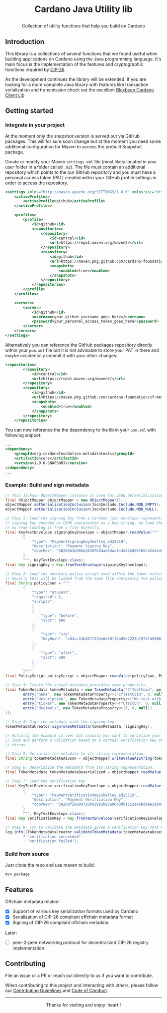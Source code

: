 # <p align="center">Cardano Java Utility lib</p>

<div align="center">
  <p>Collection of utility functions that help you build on Cardano</p>
</div>

## Introduction

This library is a collections of several functions that we found useful when building applications on Cardano using the Java programming language. It's main focus is the implementation of the features and cryptographic functions required by [CIP-26](https://github.com/cardano-foundation/CIPs/tree/master/CIP-0026).

As the development continues the library will be extended. If you are looking for a more complete Java library with features like transaction serialization and transmission check out the excellent [Bloxbean Cardano Client Lib](https://github.com/bloxbean/cardano-client-lib)

## Getting started

### Integrate in your project

At the moment only the snapshot version is served out via GitHub packages. This will for sure soon change but at the moment you need some additional configuration for Maven to access the prebuilt Snapshot package.

Create or modify your Maven `settings.xml` file (most likely located in your user folder in a folder called `.m2`). The file must contain an additional repository which points to the our GitHub repository and you must have a personal access token (PAT) created within your GitHub profile settings in order to access the repository.
```xml
<settings xmlns="http://maven.apache.org/SETTINGS/1.0.0" xmlns:xsi="http://www.w3.org/2001/XMLSchema-instance" xsi:schemaLocation="http://maven.apache.org/SETTINGS/1.0.0 https://maven.apache.org/xsd/settings-1.0.0.xsd">
    <activeProfiles>
        <activeProfile>github</activeProfile>
    </activeProfiles>

    <profiles>
        <profile>
            <id>github</id>
            <repositories>
                <repository>
                    <id>central</id>
                    <url>https://repo1.maven.org/maven2/</url>
                </repository>
                <repository>
                    <id>github</id>
                    <url>https://maven.pkg.github.com/cardano-foundation/cf-metadata-core</url>
                    <snapshots>
                        <enabled>true</enabled>
                    </snapshots>
                </repository>
            </repositories>
        </profile>
    </profiles>

    <servers>
        <server>
            <id>github</id>
            <username>your_github_username_goes_here</username>
            <password>your_personal_access_token_goes_here</password>
        </server>
    </servers>
</settings>
```

Alternatively you can reference the GitHub packages repository directly within your `pom.xml` file but it is not advisable to store your PAT in there and maybe accidentally commit it with your other changes:
```xml
<repositories>
        <repository>
            <id>central</id>
            <url>https://repo1.maven.org/maven2/</url>
        </repository>
        <repository>
            <id>github</id>
            <url>https://maven.pkg.github.com/cardano-foundation/cf-metadata-core</url>
            <snapshots>
                <enabled>true</enabled>
            </snapshots>
        </repository>
    </repositories>
```

You can now reference the the dependency to the lib in your `pom.xml` with following snippet:
```xml
...
<dependency>
    <groupId>org.cardanofoundation.metadatatools</groupId>
    <artifactId>core</artifactId>
    <version>1.0.0-SNAPSHOT</version>
</dependency>
...
```

### Example: Build and sign metadata

```java
// This Jackson ObjectMapper instance is used for JSON de/serialization.
final ObjectMapper objectMapper = new ObjectMapper();
objectMapper.setSerializationInclusion(JsonInclude.Include.NON_EMPTY);
objectMapper.setSerializationInclusion(JsonInclude.Include.NON_NULL);

// Step 1: Load the signing key from a Cardano json envelope representation containing the key material of the
// signing key encoded as CBOR represented as a hex string. We load the key from a String but nothing prevents
// us from loading it from a file directly.
final KeyTextEnvelope signingKeyEnvelope = objectMapper.readValue("""
        {
            "type": "PaymentSigningKeyShelley_ed25519",
            "description": "Payment Signing Key",
            "cborHex": "58202b1b08bb20487b8dae9dac1445462d96fb9c4244e49e87b5d0785b9a2960a60b"
        }
        """, KeyTextEnvelope.class);
final Key signingKey = Key.fromTextEnvelope(signingKeyEnvelope);

// Step 2: Load the monetary policy script used within the token minting operation. We load it from a String.
// Usually this will be loaded from the same file containing the policy that was used during the minting.
final String policyJson = """
        {
            "type": "atLeast",
            "required": 2,
            "scripts":
            [
            {
                "type": "before",
                "slot": 600
            },
            {
                "type": "sig",
                "keyHash": "c04cc33b367f233e6ef0f15b05e2225b1974f4980611fb5852f6d01e"
            },
            {
                "type": "after",
                "slot": 500
            }
            ]
        }""";
final PolicyScript policyScript = objectMapper.readValue(policyJson, PolicyScript.class);

// Step 3: Create the actual metadata providing some properties.
final TokenMetadata tokenMetadata = new TokenMetadata("CfTestCoin", policyScript, Map.ofEntries(
        entry("name", new TokenMetadataProperty<>("CfTestCoin", 0, null)),
        entry("description", new TokenMetadataProperty<>("We test with CfTestCoin.", 0, null)),
        entry("ticker", new TokenMetadataProperty<>("CfTstCn", 0, null)),
        entry("decimals", new TokenMetadataProperty<>(6, 0, null))
));

// Step 4: Sign the metadata with the signing key.
TokenMetadataCreator.signTokenMetadata(tokenMetadata, signingKey);

// Actually the example is over but usually you want to serialize your metadata to JSON or load metadata from
// JSON and perform a validation based on a certain verification key or likewise. The next steps are about those
// things.

// Step 5: Serialize the metadata to its string representation.
final String tokenMetadataAsJson = objectMapper.writeValueAsString(tokenMetadata);

// Step 6: Deserialize the metadata from its string representation.
final TokenMetadata tokenMetadataDeserialized = objectMapper.readValue(tokenMetadataAsJson, TokenMetadata.class);

// Step 7: Load the verification key
final KeyTextEnvelope verificationKeyEnvelope = objectMapper.readValue("""
        {
            "type": "PaymentVerificationKeyShelley_ed25519",
            "description": "Payment Verification Key",
            "cborHex": "58208f26099728b91992ba5a06d8d91152ea6bd9aa1d944334fa96a4541b583c2634"
        }
        """, KeyTextEnvelope.class);
final Key verificationKey = Key.fromTextEnvelope(verificationKeyEnvelope);

// Step 8: Try to validate the metadata given a verification key that must be included in the signatures.
log.info((TokenMetadataCreator.validateTokenMetadata(tokenMetadataDeserialized, verificationKey).isValid())
        ? "verification succeeded"
        : "verification failed");
```

### Build from source
Just clone the repo and use maven to build:

```sh
mvn package
```

## Features

Offchain metadata related:
- [x] Support of various key serialization formats used by Cardano
- [x] Serialization of CIP-26 compliant offchain metadata format
- [x] Signing of CIP-26 compliant offchain metadata

Later:
- [ ] peer-2-peer networking protocol for decentralized CIP-26 registry implementation

## Contributing

File an issue or a PR or reach out directly to us if you want to contribute.

When contributing to this project and interacting with others, please follow our [Contributing Guidelines](./CONTRIBUTING.md) and [Code of Conduct](./CODE-OF-CONDUCT.md).

---

<p align="center">
Thanks for visiting and enjoy :heart:!
</p>
